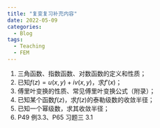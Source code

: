```yaml
---
title: "复变复习补充内容"
date: 2022-05-09
categories:
  - Blog
tags:
  - Teaching
  - FEM
---
```


1. 三角函数、指数函数、对数函数的定义和性质；
2. 已知$f(z)=u(x,y)+iv(x,y)$，求$f'(x)$；
3. 傅里叶变换的性质、常见傅里叶变换公式（附录）；
4. 已知某个函数$f(z)$，求$f(z)$的泰勒级数的收敛半径；
5. 已知一个幂级数，求其收敛半径；
6. P49 例3.3、P65 习题三 3.1
